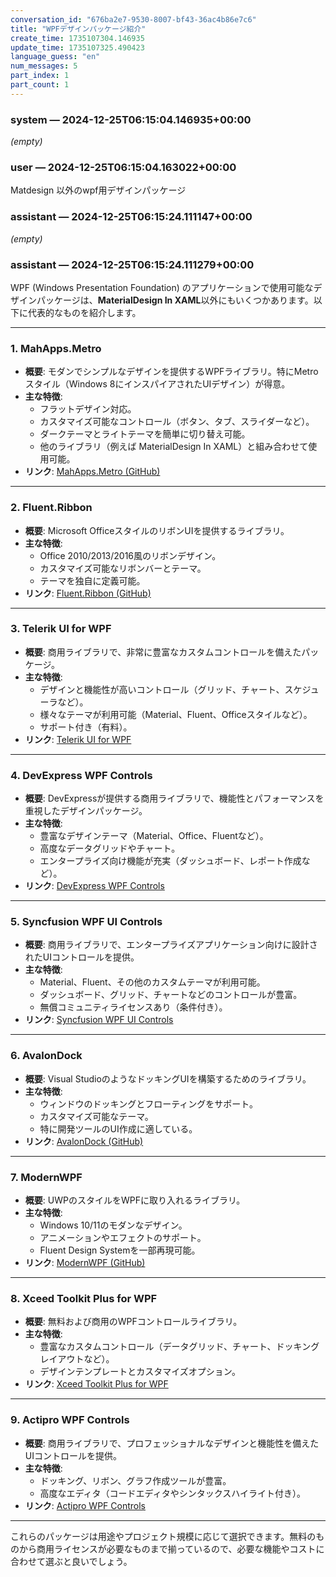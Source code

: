 ```yaml
---
conversation_id: "676ba2e7-9530-8007-bf43-36ac4b86e7c6"
title: "WPFデザインパッケージ紹介"
create_time: 1735107304.146935
update_time: 1735107325.490423
language_guess: "en"
num_messages: 5
part_index: 1
part_count: 1
---
```


### system — 2024-12-25T06:15:04.146935+00:00

_(empty)_

### user — 2024-12-25T06:15:04.163022+00:00

Matdesign 以外のwpf用デザインパッケージ

### assistant — 2024-12-25T06:15:24.111147+00:00

_(empty)_

### assistant — 2024-12-25T06:15:24.111279+00:00

WPF (Windows Presentation Foundation) のアプリケーションで使用可能なデザインパッケージは、**MaterialDesign In XAML**以外にもいくつかあります。以下に代表的なものを紹介します。

---

### 1. **MahApps.Metro**
- **概要**: モダンでシンプルなデザインを提供するWPFライブラリ。特にMetroスタイル（Windows 8にインスパイアされたUIデザイン）が得意。
- **主な特徴**:
  - フラットデザイン対応。
  - カスタマイズ可能なコントロール（ボタン、タブ、スライダーなど）。
  - ダークテーマとライトテーマを簡単に切り替え可能。
  - 他のライブラリ（例えば MaterialDesign In XAML）と組み合わせて使用可能。
- **リンク**: [MahApps.Metro (GitHub)](https://github.com/MahApps/MahApps.Metro)

---

### 2. **Fluent.Ribbon**
- **概要**: Microsoft OfficeスタイルのリボンUIを提供するライブラリ。
- **主な特徴**:
  - Office 2010/2013/2016風のリボンデザイン。
  - カスタマイズ可能なリボンバーとテーマ。
  - テーマを独自に定義可能。
- **リンク**: [Fluent.Ribbon (GitHub)](https://github.com/fluentribbon/Fluent.Ribbon)

---

### 3. **Telerik UI for WPF**
- **概要**: 商用ライブラリで、非常に豊富なカスタムコントロールを備えたパッケージ。
- **主な特徴**:
  - デザインと機能性が高いコントロール（グリッド、チャート、スケジューラなど）。
  - 様々なテーマが利用可能（Material、Fluent、Officeスタイルなど）。
  - サポート付き（有料）。
- **リンク**: [Telerik UI for WPF](https://www.telerik.com/products/wpf/overview.aspx)

---

### 4. **DevExpress WPF Controls**
- **概要**: DevExpressが提供する商用ライブラリで、機能性とパフォーマンスを重視したデザインパッケージ。
- **主な特徴**:
  - 豊富なデザインテーマ（Material、Office、Fluentなど）。
  - 高度なデータグリッドやチャート。
  - エンタープライズ向け機能が充実（ダッシュボード、レポート作成など）。
- **リンク**: [DevExpress WPF Controls](https://www.devexpress.com/products/net/controls/wpf/)

---

### 5. **Syncfusion WPF UI Controls**
- **概要**: 商用ライブラリで、エンタープライズアプリケーション向けに設計されたUIコントロールを提供。
- **主な特徴**:
  - Material、Fluent、その他のカスタムテーマが利用可能。
  - ダッシュボード、グリッド、チャートなどのコントロールが豊富。
  - 無償コミュニティライセンスあり（条件付き）。
- **リンク**: [Syncfusion WPF UI Controls](https://www.syncfusion.com/wpf-controls)

---

### 6. **AvalonDock**
- **概要**: Visual StudioのようなドッキングUIを構築するためのライブラリ。
- **主な特徴**:
  - ウィンドウのドッキングとフローティングをサポート。
  - カスタマイズ可能なテーマ。
  - 特に開発ツールのUI作成に適している。
- **リンク**: [AvalonDock (GitHub)](https://github.com/xceedsoftware/wpftoolkit)

---

### 7. **ModernWPF**
- **概要**: UWPのスタイルをWPFに取り入れるライブラリ。
- **主な特徴**:
  - Windows 10/11のモダンなデザイン。
  - アニメーションやエフェクトのサポート。
  - Fluent Design Systemを一部再現可能。
- **リンク**: [ModernWPF (GitHub)](https://github.com/Kinnara/ModernWpf)

---

### 8. **Xceed Toolkit Plus for WPF**
- **概要**: 無料および商用のWPFコントロールライブラリ。
- **主な特徴**:
  - 豊富なカスタムコントロール（データグリッド、チャート、ドッキングレイアウトなど）。
  - デザインテンプレートとカスタマイズオプション。
- **リンク**: [Xceed Toolkit Plus for WPF](https://xceed.com/xceed-toolkit-plus-for-wpf/)

---

### 9. **Actipro WPF Controls**
- **概要**: 商用ライブラリで、プロフェッショナルなデザインと機能性を備えたUIコントロールを提供。
- **主な特徴**:
  - ドッキング、リボン、グラフ作成ツールが豊富。
  - 高度なエディタ（コードエディタやシンタックスハイライト付き）。
- **リンク**: [Actipro WPF Controls](https://www.actiprosoftware.com/products/controls/wpf)

---

これらのパッケージは用途やプロジェクト規模に応じて選択できます。無料のものから商用ライセンスが必要なものまで揃っているので、必要な機能やコストに合わせて選ぶと良いでしょう。

